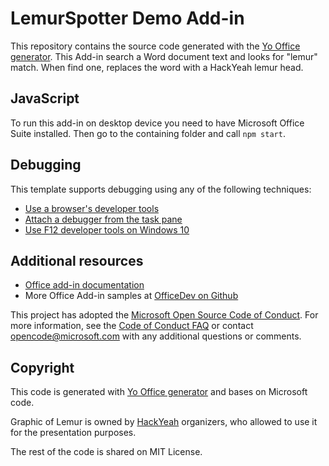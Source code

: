 # LemurSpotter Demo Add-in

This repository contains the source code generated with the [Yo Office generator](https://github.com/OfficeDev/generator-office). This Add-in search a Word document text and looks for "lemur" match. When find one, replaces the word with a HackYeah lemur head.

## JavaScript

To run this add-in on desktop device you need to have Microsoft Office Suite installed. Then go to the containing folder and call `npm start`.

## Debugging

This template supports debugging using any of the following techniques:

- [Use a browser's developer tools](https://docs.microsoft.com/office/dev/add-ins/testing/debug-add-ins-in-office-online)
- [Attach a debugger from the task pane](https://docs.microsoft.com/office/dev/add-ins/testing/attach-debugger-from-task-pane)
- [Use F12 developer tools on Windows 10](https://docs.microsoft.com/office/dev/add-ins/testing/debug-add-ins-using-f12-developer-tools-on-windows-10)


## Additional resources

* [Office add-in documentation](https://docs.microsoft.com/office/dev/add-ins/overview/office-add-ins)
* More Office Add-in samples at [OfficeDev on Github](https://github.com/officedev)

This project has adopted the [Microsoft Open Source Code of Conduct](https://opensource.microsoft.com/codeofconduct/). For more information, see the [Code of Conduct FAQ](https://opensource.microsoft.com/codeofconduct/faq/) or contact [opencode@microsoft.com](mailto:opencode@microsoft.com) with any additional questions or comments.

## Copyright

This code is generated with [Yo Office generator](https://github.com/OfficeDev/generator-office) and bases on Microsoft code.

Graphic of Lemur is owned by [HackYeah](https://hackyeah.pl/) organizers, who allowed to use it for the presentation purposes.

The rest of the code is shared on MIT License.
